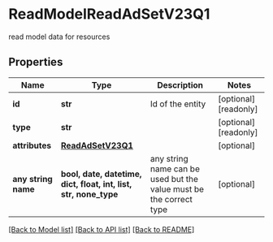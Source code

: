 # ReadModelReadAdSetV23Q1

read model data for resources

## Properties
Name | Type | Description | Notes
------------ | ------------- | ------------- | -------------
**id** | **str** | Id of the entity | [optional] [readonly] 
**type** | **str** |  | [optional] [readonly] 
**attributes** | [**ReadAdSetV23Q1**](ReadAdSetV23Q1.md) |  | [optional] 
**any string name** | **bool, date, datetime, dict, float, int, list, str, none_type** | any string name can be used but the value must be the correct type | [optional]

[[Back to Model list]](../README.md#documentation-for-models) [[Back to API list]](../README.md#documentation-for-api-endpoints) [[Back to README]](../README.md)


